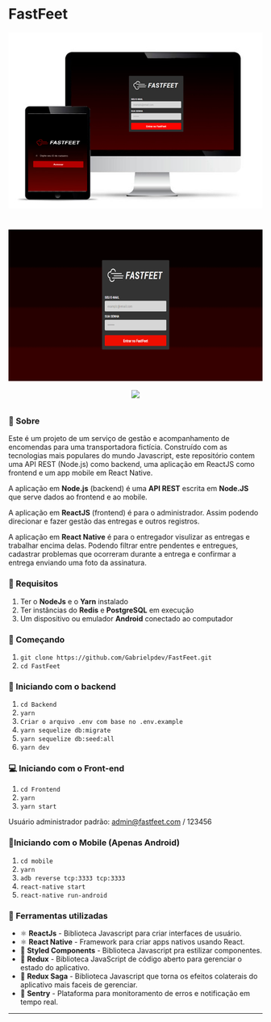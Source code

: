 # FastFeet

![Img](https://github.com/Gabrielpdev/FastFeet/blob/master/Img/img.jpg)


<h1 align="center">
  <p align="center">
    <img src='./Img/Web.gif' height="300" >
    <img src="./Img/GIF-200507_151949%5B1%5D.gif" height="300" >
  </p>
</h1>

### 📜 Sobre
Este é um projeto de um serviço de gestão e acompanhamento de encomendas para uma transportadora fictícia. Construído com as tecnologias mais populares do mundo Javascript, este repositório contem uma API REST (Node.js) como backend, uma aplicação em ReactJS como frontend e um app mobile em React Native.

A aplicação em **Node.js** (backend) é uma **API REST** escrita em **Node.JS** que serve dados ao frontend e ao mobile.

A aplicação em **ReactJS** (frontend) é para o administrador. Assim podendo direcionar e fazer gestão das entregas e outros registros.

A aplicação em **React Native** é para o entregador visulizar as entregas e trabalhar encima delas. Podendo filtrar entre pendentes e entregues, cadastrar problemas que ocorreram durante a entrega e confirmar a entrega enviando uma foto da assinatura.

### 🔽 Requisitos
1. Ter o **NodeJs** e o **Yarn** instalado
2. Ter instâncias do **Redis** e **PostgreSQL** em execução
3. Um dispositivo ou emulador **Android** conectado ao computador

### :rocket: Começando
1. ``git clone https://github.com/Gabrielpdev/FastFeet.git``
2. ``cd FastFeet``

### :rocket: Iniciando com o backend
1. ``cd Backend``
2. ``yarn``
3. ``Criar o arquivo .env com base no .env.example``
4. ``yarn sequelize db:migrate``
5. ``yarn sequelize db:seed:all``
6. ``yarn dev``

### 💻 Iniciando com o Front-end 
1. ``cd Frontend``
2. ``yarn``
3. ``yarn start``

Usuário administrador padrão: admin@fastfeet.com / 123456

### 📱Iniciando com o Mobile (Apenas Android)
1. ``cd mobile``
2. ``yarn``
3. ``adb reverse tcp:3333 tcp:3333``
4. ``react-native start``
5. ``react-native run-android``

### 🧰  Ferramentas utilizadas
- ⚛️ **ReactJs** - Biblioteca Javascript para criar interfaces de usuário.
- ⚛️ **React Native** - Framework para criar apps nativos usando React.
- 💅 **Styled Components** - Biblioteca Javascript pra estilizar componentes.
- 🔁 **Redux** - Biblioteca JavaScript de código aberto para gerenciar o estado do aplicativo.
- 🔂 **Redux Saga** - Biblioteca Javascript que torna os efeitos colaterais do aplicativo mais faceis de gerenciar.
- 📛 **Sentry** - Plataforma para monitoramento de erros e notificação em tempo real.
<hr>

